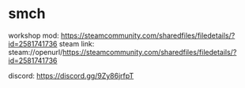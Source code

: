 # smch

workshop mod: https://steamcommunity.com/sharedfiles/filedetails/?id=2581741736
steam link: steam://openurl/https://steamcommunity.com/sharedfiles/filedetails/?id=2581741736

discord: https://discord.gg/9Zy86jrfpT

